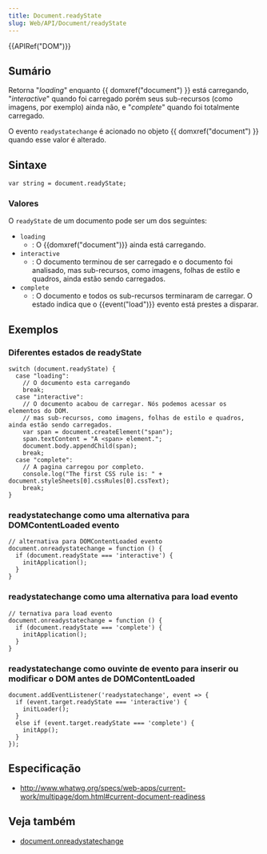 ```yaml
---
title: Document.readyState
slug: Web/API/Document/readyState
---
```


{{APIRef("DOM")}}

## Sumário

Retorna "_loading_" enquanto {{ domxref("document") }} está carregando, "_interactive_" quando foi carregado porém seus sub-recursos (como imagens, por exemplo) ainda não, e "_complete_" quando foi totalmente carregado.

O evento `readystatechange` é acionado no objeto {{ domxref("document") }} quando esse valor é alterado.

## Sintaxe

```
var string = document.readyState;
```

### Valores

O `readyState` de um documento pode ser um dos seguintes:

- `loading`
  - : O {{domxref("document")}} ainda está carregando.
- `interactive`
  - : O documento terminou de ser carregado e o documento foi analisado, mas sub-recursos, como imagens, folhas de estilo e quadros, ainda estão sendo carregados.
- `complete`
  - : O documento e todos os sub-recursos terminaram de carregar. O estado indica que o {{event("load")}} evento está prestes a disparar.

## Exemplos

### Diferentes estados de readyState

```
switch (document.readyState) {
  case "loading":
    // O documento esta carregando
    break;
  case "interactive":
    // O documento acabou de carregar. Nós podemos acessar os elementos do DOM.
    // mas sub-recursos, como imagens, folhas de estilo e quadros, ainda estão sendo carregados.
    var span = document.createElement("span");
    span.textContent = "A <span> element.";
    document.body.appendChild(span);
    break;
  case "complete":
    // A pagina carregou por completo.
    console.log("The first CSS rule is: " + document.styleSheets[0].cssRules[0].cssText);
    break;
}
```

### readystatechange como uma alternativa para DOMContentLoaded evento

```
// alternativa para DOMContentLoaded evento
document.onreadystatechange = function () {
  if (document.readyState === 'interactive') {
    initApplication();
  }
}
```

### readystatechange como uma alternativa para load evento

```
// ternativa para load evento
document.onreadystatechange = function () {
  if (document.readyState === 'complete') {
    initApplication();
  }
}
```

### readystatechange como ouvinte de evento para inserir ou modificar o DOM antes de DOMContentLoaded

```
document.addEventListener('readystatechange', event => {
  if (event.target.readyState === 'interactive') {
    initLoader();
  }
  else if (event.target.readyState === 'complete') {
    initApp();
  }
});
```

## Especificação

- <http://www.whatwg.org/specs/web-apps/current-work/multipage/dom.html#current-document-readiness>

## Veja também

- [document.onreadystatechange](/pt-BR/docs/Web/Events/readystatechange)

